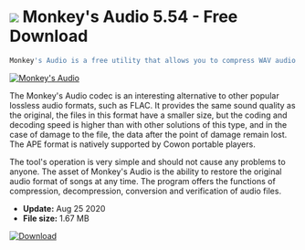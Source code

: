 # ![](https://cdn.softexe.net/static/icon/2/monkey-s-audio-8165.png) Monkey's Audio 5.54 - Free Download

```sh
Monkey's Audio is a free utility that allows you to compress WAV audio files using a lossless codec with the same name. Converted audio files (in APE format) are characterized by excellent sound quality, and their size is about 40-50% smaller compared to the original.
```
[![Monkey's Audio](https:https://tse4.mm.bing.net/th?id=OIP.9oc38Oe0kJ9nVPeaVjqOXgHaEZ&pid=Api)](https://softexe.net/win/multimedia/audio-utilities/monkey-s-audio:hpfe.html)

The Monkey's Audio codec is an interesting alternative to other popular lossless audio formats, such as FLAC. It provides the same sound quality as the original, the files in this format have a smaller size, but the coding and decoding speed is higher than with other solutions of this type, and in the case of damage to the file, the data after the point of damage remain lost. The APE format is natively supported by Cowon portable players. 
 
 The tool's operation is very simple and should not cause any problems to anyone. The asset of Monkey's Audio is the ability to restore the original audio format of songs at any time. The program offers the functions of compression, decompression, conversion and verification of audio files.


- **Update:** Aug 25 2020
- **File size:** 1.67 MB

[![Download](https://cdn.softexe.net/static/img/download.png)](https://softexe.net/win/multimedia/audio-utilities/monkey-s-audio:hpfe.html)


